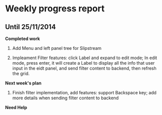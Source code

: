 Weekly progress report
======================

 Until 25/11/2014
-----------------------

**Completed work**

1. Add Menu and left panel tree for Slipstream

2. Impleament Filter features: click Label and expand to edit mode; In edit mode, press enter, it will create a Label to display all the info
   that user input in the eidt panel, and send filter content to backend, then refresh the grid.
 
**Next week's plan**

1. Finish filter implementation, add features: support Backspace key; add more details when sending filter content to backend


**Need Help**
